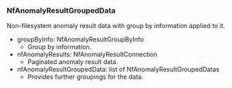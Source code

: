### NfAnomalyResultGroupedData
Non-filesystem anomaly result data with group by information applied to it.

- groupByInfo: NfAnomalyResultGroupByInfo
  - Group by information.
- nfAnomalyResults: NfAnomalyResultConnection
  - Paginated anomaly result data.
- nfAnomalyResultGroupedData: list of NfAnomalyResultGroupedDatas
  - Provides further groupings for the data.
